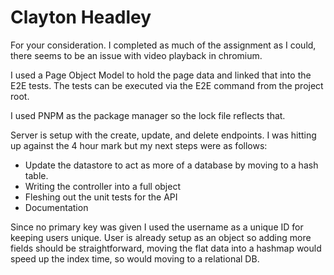 # Clayton Headley

For your consideration. I completed as much of the assignment as I could, there seems to be an issue with video playback in chromium.

I used a Page Object Model to hold the page data and linked that into the E2E tests. The tests can be executed via the E2E command from the project root.

I used PNPM as the package manager so the lock file reflects that.

Server is setup with the create, update, and delete endpoints. I was hitting up against the 4 hour mark but my next steps were as follows:

- Update the datastore to act as more of a database by moving to a hash table.
- Writing the controller into a full object
- Fleshing out the unit tests for the API
- Documentation

Since no primary key was given I used the username as a unique ID for keeping users unique.
User is already setup as an object so adding more fields should be straightforward, moving the flat data into a hashmap would speed up the index time, so would moving to a relational DB.